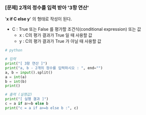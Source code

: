 ### [문제] 2개의 정수를 입력 받아 '3항 연산'

'**x if C else y**' 의 형태로 작성이 된다.

- C : True 또는 False 를 평가할 조건식(conditional expression) 또는 값
  - x : C의 평가 결과가 True 일 때 사용할 값
  - y : C의 평가 결과가 True 가 아닐 때 사용할 값

```python
# python

# 입력
print("[ 3항 연산 ]")
print("a, b - 2개의 정수를 입력하시오 : ", end="")
a, b = input().split()
a = int(a)
b = int(b)
print()

# 출력 (실행값)
print("[ 실행 결과 ]")
c = a if a>=b else b
print("c = a if a>=b else b :", c)
```

